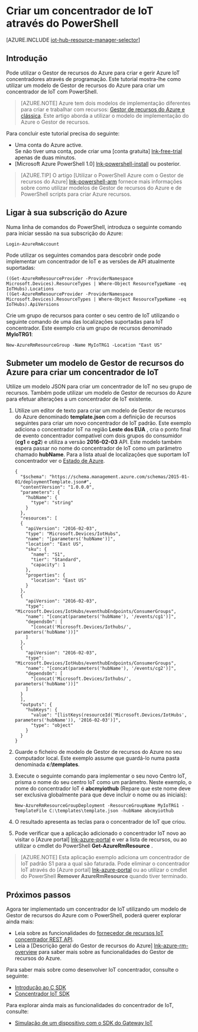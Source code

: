 <properties
    pageTitle="Criar um concentrador de IoT utilizando um modelo de Gestor de recursos do Azure e PowerShell | Microsoft Azure"
    description="Siga este tutorial para começar a utilizar o Gestor de recursos do Azure modelos para criar um concentrador de IoT com PowerShell."
    services="iot-hub"
    documentationCenter=".net"
    authors="dominicbetts"
    manager="timlt"
    editor=""/>

<tags
     ms.service="iot-hub"
     ms.devlang="multiple"
     ms.topic="article"
     ms.tgt_pltfrm="na"
     ms.workload="na"
     ms.date="09/07/2016"
     ms.author="dobett"/>

# <a name="create-an-iot-hub-using-powershell"></a>Criar um concentrador de IoT através do PowerShell

[AZURE.INCLUDE [iot-hub-resource-manager-selector](../../includes/iot-hub-resource-manager-selector.md)]

## <a name="introduction"></a>Introdução

Pode utilizar o Gestor de recursos do Azure para criar e gerir Azure IoT concentradores através de programação. Este tutorial mostra-lhe como utilizar um modelo de Gestor de recursos do Azure para criar um concentrador de IoT com PowerShell.

> [AZURE.NOTE] Azure tem dois modelos de implementação diferentes para criar e trabalhar com recursos: [Gestor de recursos do Azure e clássica](../resource-manager-deployment-model.md).  Este artigo aborda a utilizar o modelo de implementação do Azure o Gestor de recursos.

Para concluir este tutorial precisa do seguinte:

- Uma conta do Azure active. <br/>Se não tiver uma conta, pode criar uma [conta gratuita] [ lnk-free-trial] apenas de duas minutos.
- [Microsoft Azure PowerShell 1.0] [ lnk-powershell-install] ou posterior.

> [AZURE.TIP] O artigo [Utilizar o PowerShell Azure com o Gestor de recursos do Azure] [ lnk-powershell-arm] fornece mais informações sobre como utilizar modelos de Gestor de recursos do Azure e de PowerShell scripts para criar Azure recursos. 

## <a name="connect-to-your-azure-subscription"></a>Ligar à sua subscrição do Azure

Numa linha de comandos do PowerShell, introduza o seguinte comando para iniciar sessão na sua subscrição do Azure:

```
Login-AzureRmAccount
```

Pode utilizar os seguintes comandos para descobrir onde pode implementar um concentrador de IoT e as versões de API atualmente suportadas:

```
((Get-AzureRmResourceProvider -ProviderNamespace Microsoft.Devices).ResourceTypes | Where-Object ResourceTypeName -eq IoTHubs).Locations
((Get-AzureRmResourceProvider -ProviderNamespace Microsoft.Devices).ResourceTypes | Where-Object ResourceTypeName -eq IoTHubs).ApiVersions
```

Crie um grupo de recursos para conter o seu centro de IoT utilizando o seguinte comando de uma das localizações suportadas para IoT concentrador. Este exemplo cria um grupo de recursos denominado **MyIoTRG1**:

```
New-AzureRmResourceGroup -Name MyIoTRG1 -Location "East US"
```

## <a name="submit-an-azure-resource-manager-template-to-create-an-iot-hub"></a>Submeter um modelo de Gestor de recursos do Azure para criar um concentrador de IoT

Utilize um modelo JSON para criar um concentrador de IoT no seu grupo de recursos. Também pode utilizar um modelo de Gestor de recursos do Azure para efetuar alterações a um concentrador de IoT existente.

1. Utilize um editor de texto para criar um modelo de Gestor de recursos do Azure denominado **template.json** com a definição de recursos seguintes para criar um novo concentrador de IoT padrão. Este exemplo adiciona o concentrador IoT na região **Leste dos EUA** , cria o ponto final de evento concentrador compatível com dois grupos do consumidor (**cg1** e **cg2**) e utiliza a versão **2016-02-03** API. Este modelo também espera passar no nome do concentrador de IoT como um parâmetro chamado **hubName**. Para a lista atual de localizações que suportam IoT concentrador ver o [Estado de Azure][lnk-status].

    ```
    {
      "$schema": "https://schema.management.azure.com/schemas/2015-01-01/deploymentTemplate.json#",
      "contentVersion": "1.0.0.0",
      "parameters": {
        "hubName": {
          "type": "string"
        }
      },
      "resources": [
      {
        "apiVersion": "2016-02-03",
        "type": "Microsoft.Devices/IotHubs",
        "name": "[parameters('hubName')]",
        "location": "East US",
        "sku": {
          "name": "S1",
          "tier": "Standard",
          "capacity": 1
        },
        "properties": {
          "location": "East US"
        }
      },
      {
        "apiVersion": "2016-02-03",
        "type": "Microsoft.Devices/IotHubs/eventhubEndpoints/ConsumerGroups",
        "name": "[concat(parameters('hubName'), '/events/cg1')]",
        "dependsOn": [
          "[concat('Microsoft.Devices/Iothubs/', parameters('hubName'))]"
        ]
      },
      {
        "apiVersion": "2016-02-03",
        "type": "Microsoft.Devices/IotHubs/eventhubEndpoints/ConsumerGroups",
        "name": "[concat(parameters('hubName'), '/events/cg2')]",
        "dependsOn": [
          "[concat('Microsoft.Devices/Iothubs/', parameters('hubName'))]"
        ]
      }
      ],
      "outputs": {
        "hubKeys": {
          "value": "[listKeys(resourceId('Microsoft.Devices/IotHubs', parameters('hubName')), '2016-02-03')]",
          "type": "object"
        }
      }
    }
    ```

2. Guarde o ficheiro de modelo de Gestor de recursos do Azure no seu computador local. Este exemplo assume que guardá-lo numa pasta denominada **c:\templates**.

3. Execute o seguinte comando para implementar o seu novo Centro IoT, prisma o nome do seu centro IoT como um parâmetro. Neste exemplo, o nome do concentrador IoT é **abcmyiothub** (Repare que este nome deve ser exclusiva globalmente para que deve incluir o nome ou as iniciais):

    ```
    New-AzureRmResourceGroupDeployment -ResourceGroupName MyIoTRG1 -TemplateFile C:\templates\template.json -hubName abcmyiothub
    ```

4. O resultado apresenta as teclas para o concentrador de IoT que criou.

5. Pode verificar que a aplicação adicionado o concentrador IoT novo ao visitar o [Azure portal] [ lnk-azure-portal] e ver a lista de recursos, ou ao utilizar o cmdlet do PowerShell **Get-AzureRmResource** .

> [AZURE.NOTE] Esta aplicação exemplo adiciona um concentrador de IoT padrão S1 para a qual são faturada. Pode eliminar o concentrador IoT através do [Azure portal] [ lnk-azure-portal] ou ao utilizar o cmdlet do PowerShell **Remover AzureRmResource** quando tiver terminado.

## <a name="next-steps"></a>Próximos passos

Agora ter implementado um concentrador de IoT utilizando um modelo de Gestor de recursos do Azure com o PowerShell, poderá querer explorar ainda mais:

- Leia sobre as funcionalidades do [fornecedor de recursos IoT concentrador REST API][lnk-rest-api].
- Leia a [Descrição geral do Gestor de recursos do Azure] [ lnk-azure-rm-overview] para saber mais sobre as funcionalidades do Gestor de recursos do Azure.

Para saber mais sobre como desenvolver IoT concentrador, consulte o seguinte:

- [Introdução ao C SDK][lnk-c-sdk]
- [Concentrador IoT SDK][lnk-sdks]

Para explorar ainda mais as funcionalidades do concentrador de IoT, consulte:

- [Simulação de um dispositivo com o SDK do Gateway IoT][lnk-gateway]

<!-- Links -->
[lnk-free-trial]: https://azure.microsoft.com/pricing/free-trial/
[lnk-azure-portal]: https://portal.azure.com/
[lnk-status]: https://azure.microsoft.com/status/
[lnk-powershell-install]: ../powershell-install-configure.md
[lnk-rest-api]: https://msdn.microsoft.com/library/mt589014.aspx
[lnk-azure-rm-overview]: ../azure-resource-manager/resource-group-overview.md
[lnk-powershell-arm]: ../powershell-azure-resource-manager.md

[lnk-c-sdk]: iot-hub-device-sdk-c-intro.md
[lnk-sdks]: iot-hub-devguide-sdks.md

[lnk-gateway]: iot-hub-linux-gateway-sdk-simulated-device.md
